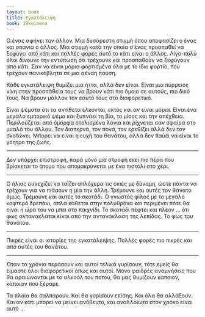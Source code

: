 ```yaml
---
layout: book
title: Εγκατάλειψη
book: 19keimena
---
```

Ο ένας αφήνει τον άλλον. Μια δυσάρεστη στιγμή όπου αποφασίζει ο ένας και σπάνια ο άλλος. Μια στιγμή κατά την οποία ο ένας προσπαθεί να ξεφύγει από κάτι και πολλές φορές αυτό το κάτι είναι ο άλλος. Λίγο-πολύ όλοι δίνουνε την εντύπωση ότι τρέχουνε και προσπαθούν να ξεφύγουν από κάτι. Σαν να είναι μόρια φορτισμένα όλα με το ίδιο φορτίο, που τρέχουν πανικόβλητα σε μια αέναη παύση.

Κάθε εγκατάλειψη θυμίζει μια ήττα, αλλά δεν είναι. Είναι μια πύρρειος νίκη στην προσπάθεια τους να βρουν κάτι πιο όμοιο σε αυτούς, πιο δικό τους. Να βρουν μάλλον τον εαυτό τους στο διαφορετικό.

Είναι ψέματα ότι τα αντίθετα έλκονται, εκτός και αν είναι μόρια. Είναι ένα μεγάλο εμπορικό ψέμα και ξυπνάει τη βία, το μίσος και την απέχθεια. Περιλούζεται από όμορφα στολισμένα λόγια και ρίχνεται σαν σφαίρα στο μυαλό του άλλου. Τον διαπερνά, τον πονά, τον ερεθίζει αλλά δεν τον σκοτώνει. Μπορεί να είναι η ευχή του θανάτου, αλλά δεν παύει να είναι το γόητρο της ζωής.

* * * * *

Δεν υπάρχει επιστροφή, παρά μόνο μια στροφή εκεί πιο πέρα που βρίσκεται το άτομο που απομακρύνεται με ένα πιστόλι στο χέρι.

* * * * *

Ο ήλιος συνεχίζει να ταΐζει απλόχερα τις σκιές με δύναμη, ώστε πάντα να τρέχουν για να πιάσουν η μία την άλλη. Τρέμουνε και αυτές τον θάνατο όμως. Τρέμουνε και αυτές το σκοτάδι. Ο γνωστός φίλος με το μεγάλο κοφτερό δρεπάνι, απλά κάθεται στην πολυθρόνα και περιμένει πότε θα είναι η ώρα του να μπει στο παιχνίδι. Το σκοτάδι πέφτει και πλέον ... ότι φως αντανακλάται είναι από την αντανάκλαση της λεπίδας. Το φως του θανάτου.

* * * * *

Πικρές είναι οι ιστορίες της εγκατάλειψης. Πολλές φορές πιο πικρές και από αυτές του θανάτου.

* * * * *

Όταν τα χρόνια περάσουν και αυτοί τελικά γυρίσουν, τότε εμείς θα είμαστε όλοι διαφορετικοί όπως και αυτοί. Μόνο φαιδρές αναμνήσεις που θα αραιώνονται με το αλκοόλ του ποτού, θα μας θυμίζουν κάποιον, κάποιαν που ξέραμε.

Τα πλοία θα σαλπάρουν. Και θα γυρίσουν επίσης. Και όλα θα αλλάξουν. Και αν κάτι μπορεί να μείνει ανόθευτο, και αναλλοίωτο στον χρόνο είναι αυτό ...
